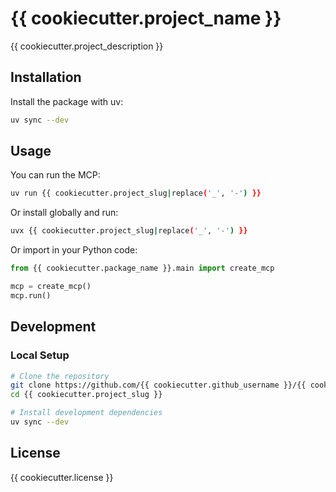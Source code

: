# {{ cookiecutter.project_name }}

{{ cookiecutter.project_description }}

## Installation

Install the package with uv:

```bash
uv sync --dev
```

## Usage

You can run the MCP:

```bash
uv run {{ cookiecutter.project_slug|replace('_', '-') }}
```

Or install globally and run:

```bash
uvx {{ cookiecutter.project_slug|replace('_', '-') }}
```

Or import in your Python code:

```python
from {{ cookiecutter.package_name }}.main import create_mcp

mcp = create_mcp()
mcp.run()
```

## Development

### Local Setup

```bash
# Clone the repository
git clone https://github.com/{{ cookiecutter.github_username }}/{{ cookiecutter.project_slug }}.git
cd {{ cookiecutter.project_slug }}

# Install development dependencies
uv sync --dev
```


## License

{{ cookiecutter.license }}
